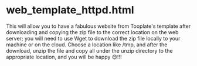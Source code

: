 # web_template_httpd.html
This will allow you to have a fabulous website from Tooplate's template after downloading  and copying the zip file to the correct location on the web server; you will need to use Wget to download the zip file locally to your machine or on the cloud. Choose a location like /tmp, and after the download, unzip the file and copy all under the unzip directory to the appropriate location, and you will be happy 😊!!!
